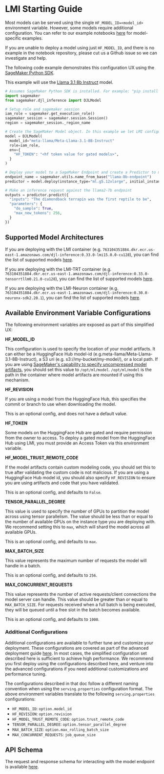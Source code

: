 # LMI Starting Guide

Most models can be served using the single `HF_MODEL_ID=<model_id>` environment variable.
However, some models require additional configuration.
You can refer to our example notebooks [here](https://github.com/deepjavalibrary/djl-demo/tree/master/aws/sagemaker/large-model-inference/sample-llm) for model-specific examples.

If you are unable to deploy a model using just `HF_MODEL_ID`, and there is no example in the notebook repository, please cut us a Github issue so we can investigate and help.

The following code example demonstrates this configuration UX using the [SageMaker Python SDK](https://github.com/aws/sagemaker-python-sdk).

This example will use the [Llama 3.1 8b Instruct](https://huggingface.co/meta-llama/Llama-3.1-8B-Instruct) model. 

```python
# Assumes SageMaker Python SDK is installed. For example: "pip install sagemaker"
import sagemaker
from sagemaker.djl_inference import DJLModel 

# Setup role and sagemaker session
iam_role = sagemaker.get_execution_role() 
sagemaker_session = sagemaker.session.Session()
region = sagemaker_session._region_name

# Create the SageMaker Model object. In this example we let LMI configure the deployment settings based on the model architecture  
model = DJLModel(
  model_id="meta-llama/Meta-Llama-3.1-8B-Instruct"
  role=iam_role,
  env={
    "HF_TOKEN": "<hf token value for gated models>",
  }
)

# Deploy your model to a SageMaker Endpoint and create a Predictor to make inference requests
endpoint_name = sagemaker.utils.name_from_base("llama-8b-endpoint")
predictor = model.deploy(instance_type="ml.g5.12xlarge", initial_instance_count=1, endpoint_name=endpoint_name)

# Make an inference request against the llama2-7b endpoint
outputs = predictor.predict({
  "inputs": "The diamondback terrapin was the first reptile to be",
  "parameters": {
    "do_sample": True,
    "max_new_tokens": 256,
  }
})
```

## Supported Model Architectures

If you are deploying with the LMI container (e.g. `763104351884.dkr.ecr.us-east-1.amazonaws.com/djl-inference:0.33.0-lmi15.0.0-cu128`), you can find the list of supported models [here](vllm_user_guide.md#supported-model-architecture).

If you are deploying with the LMI-TRT container (e.g. `763104351884.dkr.ecr.us-east-1.amazonaws.com/djl-inference:0.33.0-tensorrtllm0.21.0-cu128`), you can find the list of supported models [here](trt_llm_user_guide.md#supported-model-architectures).

If you are deploying with the LMI-Neuron container (e.g. `763104351884.dkr.ecr.us-east-1.amazonaws.com/djl-inference:0.30.0-neuronx-sdk2.20.1`), you can find the list of supported models [here](tnx_user_guide.md#supported-model-architecture).

## Available Environment Variable Configurations

The following environment variables are exposed as part of this simplified UX:

**HF_MODEL_ID**

This configuration is used to specify the location of your model artifacts.
It can either be a HuggingFace Hub model-id (e.g.meta-llama/Meta-Llama-3.1-8B-Instruct), a S3 uri (e.g. s3://my-bucket/my-model/), or a local path.
If you are using [SageMaker's capability to specify uncompressed model artifacts](https://docs.aws.amazon.com/sagemaker/latest/dg/large-model-inference-uncompressed.html), you should set this value to `/opt/ml/model`.
`/opt/ml/model` is the path in the container where model artifacts are mounted if using this mechanism.

**HF_REVISION**

If you are using a model from the HuggingFace Hub, this specifies the commit or branch to use when downloading the model.

This is an optional config, and does not have a default value. 

**HF_TOKEN**

Some models on the HuggingFace Hub are gated and require permission from the owner to access.
To deploy a gated model from the HuggingFace Hub using LMI, you must provide an Access Token via this environment variable.

**HF_MODEL_TRUST_REMOTE_CODE**

If the model artifacts contain custom modeling code, you should set this to true after validating the custom code is not malicious.
If you are using a HuggingFace Hub model id, you should also specify `HF_REVISION` to ensure you are using artifacts and code that you have validated.

This is an optional config, and defaults to `False`.

**TENSOR_PARALLEL_DEGREE**

This value is used to specify the number of GPUs to partition the model across using tensor parallelism.
The value should be less than or equal to the number of available GPUs on the instance type you are deploying with.
We recommend setting this to `max`, which will shard the model across all available GPUs.

This is an optional config, and defaults to `max`.

**MAX_BATCH_SIZE**

This value represents the maximum number of requests the model will handle in a batch.

This is an optional config, and defaults to `256`.

**MAX_CONCURRENT_REQUESTS**

This value represents the number of active requests/client connections the model server can handle.
This value should be greater than or equal to `MAX_BATCH_SIZE`. 
For requests received when a full batch is being executed, they will be queued until a free slot in the batch becomes available.

This is an optional config, and defaults to `1000`.

### Additional Configurations

Additional configurations are available to further tune and customize your deployment.
These configurations are covered as part of the advanced deployment guide [here](../deployment_guide/configurations.md).
In most cases, the simplified configuration set described here is sufficient to achieve high performance.
We recommend you first deploy using the configurations described here, and venture into the advanced configurations if you need additional customizations and performance tuning.

The configurations described in that doc follow a different naming convention when using the `serving.properties` configuration format.
The above environment variables translate to the following `serving.properties` configurations:

* `HF_MODEL_ID`: `option.model_id`
* `HF_REVISION`: `option.revision`
* `HF_MODEL_TRUST_REMOTE_CODE`: `option.trust_remote_code`
* `TENSOR_PARALLEL_DEGREE`: `option.tensor_parallel_degree`
* `MAX_BATCH_SIZE`: `option.max_rolling_batch_size`
* `MAX_CONCURRENT_REQUESTS`: `job_queue_size`

## API Schema

The request and response schema for interacting with the model endpoint is available [here](lmi_input_output_schema.md).
